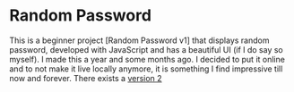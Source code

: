# Random Password

This is a beginner project [Random Password v1] that displays random password, developed with JavaScript and has a beautiful UI (if I do say so myself). I made this a year and some months ago. I decided to put it online and to not make it live locally anymore, it is something I find impressive till now and forever.
There exists a [version 2](https://github.com/contigen/Random-Password-Generator)
